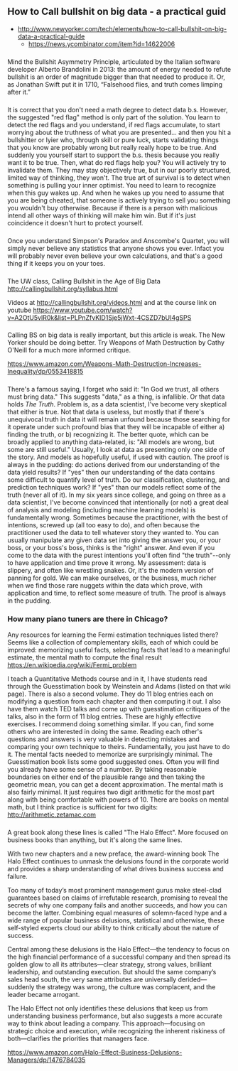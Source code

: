 ## How to Call bullshit on big data - a practical guid

- http://www.newyorker.com/tech/elements/how-to-call-bullshit-on-big-data-a-practical-guide
  - https://news.ycombinator.com/item?id=14622006

###

Mind the Bullshit Asymmetry Principle, articulated by the Italian software developer Alberto Brandolini in 2013: the amount of energy needed to refute bullshit is an order of magnitude bigger than that needed to produce it. Or, as Jonathan Swift put it in 1710, “Falsehood flies, and truth comes limping after it.”

###

It is correct that you don't need a math degree to detect data b.s.
However, the suggested "red flag" method is only part of the solution. You learn to detect the red flags and you understand, if red flags accumulate, to start worrying about the truthness of what you are presented...
and then you hit a bullshitter or lyier who, through skill or pure luck, starts validating things that you know are probably wrong but really really hope to be true. And suddenly you yourself start to support the b.s. thesis because you really want it to be true. Then, what do red flags help you? You will actively try to invalidate them. They may stay objectively true, but in our poorly structured, limited way of thinking, they won't.
The true art of survival is to detect when something is pulling your inner optimist. You need to learn to recognize when this guy wakes up. And when he wakes up you need to assume that you are being cheated, that someone is actively trying to sell you something you wouldn't buy otherwise. Because if there is a person with malicious intend all other ways of thinking will make him win. But if it's just coincidence it doesn't hurt to protect yourself.

###

Once you understand Simpson's Paradox and Anscombe's Quartet, you will simply never believe any statistics that anyone shows you ever. Infact you will probably never even believe your own calculations, and that's a good thing if it keeps you on your toes.

###

The UW class, Calling Bullshit in the Age of Big Data
http://callingbullshit.org/syllabus.html

Videos at http://callingbullshit.org/videos.html and at the course link on youtube https://www.youtube.com/watch?v=A2OtU5vlR0k&list=PLPnZfvKID1Sje5jWxt-4CSZD7bUI4gSPS

###

Calling BS on big data is really important, but this article is weak. The New Yorker should be doing better. Try Weapons of Math Destruction by Cathy O'Neill for a much more informed critique.

https://www.amazon.com/Weapons-Math-Destruction-Increases-Inequality/dp/0553418815

###

There's a famous saying, I forget who said it: "In God we trust, all others must bring data."
This suggests "data," as a thing, is infallible. Or that data holds _The Truth_.
Problem is, as a data scientist, I've become very skeptical that either is true. Not that data is useless, but mostly that if there's unequivocal truth in data it will remain unfound because those searching for it operate under such profound bias that they will be incapable of either a) finding the truth, or b) recognizing it.
The better quote, which can be broadly applied to anything data-related, is: "All models are wrong, but some are still useful."
Usually, I look at data as presenting only one side of the story. And models as hopefully useful, if used with caution. The proof is always in the pudding: do actions derived from our understanding of the data yield results? If "yes" then our understanding of the data contains some difficult to quantify level of truth. Do our classification, clustering, and prediction techniques work? If "yes" than our models reflect some of the truth (never all of it).
In my six years since college, and going on three as a data scientist, I've become convinced that intentionally (or not) a great deal of analysis and modeling (including machine learning models) is fundamentally wrong. Sometimes because the practitioner, with the best of intentions, screwed up (all too easy to do), and often because the practitioner used the data to tell whatever story they wanted to. You can usually manipulate any given data set into giving the answer you, or your boss, or your boss's boss, thinks is the "right" answer. And even if you come to the data with the purest intentions you'll often find "the truth"--only to have application and time prove it wrong.
My assessment: data is slippery, and often like wrestling snakes. Or, it's the modern version of panning for gold. We can make ourselves, or the business, much richer when we find those rare nuggets within the data which prove, with application and time, to reflect some measure of truth. The proof is always in the pudding.

### How many piano tuners are there in Chicago?

Any resources for learning the Fermi estimation techniques listed there? Seems like a collection of complementary skills, each of which could be improved:
memorizing useful facts, selecting facts that lead to a meaningful estimate, the mental math to compute the final result
https://en.wikipedia.org/wiki/Fermi_problem

I teach a Quantitative Methods course and in it, I have students read through the Guesstimation book by Weinstein and Adams (listed on that wiki page). There is also a second volume.
They do 11 blog entries each on modifying a question from each chapter and then computing it out.
I also have them watch TED talks and come up with guesstimation critiques of the talks, also in the form of 11 blog entries.
These are highly effective exercises. I recommend doing something similar. If you can, find some others who are interested in doing the same. Reading each other's questions and answers is very valuable in detecting mistakes and comparing your own technique to theirs.
Fundamentally, you just have to do it.
The mental facts needed to memorize are surprisingly minimal. The Guesstimation book lists some good suggested ones. Often you will find you already have some sense of a number. By taking reasonable boundaries on either end of the plausible range and then taking the geometric mean, you can get a decent approximation.
The mental math is also fairly minimal. It just requires two digit arithmetic for the most part along with being comfortable with powers of 10. There are books on mental math, but I think practice is sufficient for two digits: http://arithmetic.zetamac.com

###

A great book along these lines is called "The Halo Effect". More focused on business books than anything, but it's along the same lines.

With two new chapters and a new preface, the award-winning book The Halo Effect continues to unmask the delusions found in the corporate world and provides a sharp understanding of what drives business success and failure.

Too many of today’s most prominent management gurus make steel-clad guarantees based on claims of irrefutable research, promising to reveal the secrets of why one company fails and another succeeds, and how you can become the latter. Combining equal measures of solemn-faced hype and a wide range of popular business delusions, statistical and otherwise, these self-styled experts cloud our ability to think critically about the nature of success. 

Central among these delusions is the Halo Effect—the tendency to focus on the high financial performance of a successful company and then spread its golden glow to all its attributes—clear strategy, strong values, brilliant leadership, and outstanding execution. But should the same company’s sales head south, the very same attributes are universally derided—suddenly the strategy was wrong, the culture was complacent, and the leader became arrogant. 

The Halo Effect not only identifies these delusions that keep us from understanding business performance, but also suggests a more accurate way to think about leading a company. This approach—focusing on strategic choice and execution, while recognizing the inherent riskiness of both—clarifies the priorities that managers face.

https://www.amazon.com/Halo-Effect-Business-Delusions-Managers/dp/1476784035
